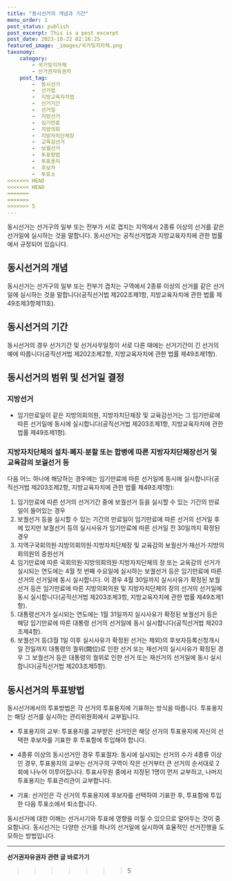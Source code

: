 ```yaml
---
title: "동시선거의 개념과 기간"
menu_order: 1
post_status: publish
post_excerpt: This is a post excerpt
post_date: 2023-10-22 02:16:25
featured_image: _images/국가및지자체.png
taxonomy:
    category:
        - 국가및지자체
        - 선거권자유권자
    post_tag:
        -  동시선거
        -  선거법
        -  지방교육자치법
        -  선거기간
        -  선거일
        -  지방선거
        -  임기만료
        -  지방의회
        -  지방자치단체장
        -  교육감선거
        -  보궐선거
        -  투표방법
        -  투표용지
        -  후보자
        -  투표소
<<<<<<< HEAD
<<<<<<< HEAD
=======
=======
>>>>>>> 5
---
```



동시선거는 선거구의 일부 또는 전부가 서로 겹치는 지역에서 2종류 이상의 선거를 같은 선거일에 실시하는 것을 말합니다. 동시선거는 공직선거법과 지방교육자치에 관한 법률에서 규정되어 있습니다.

## 동시선거의 개념

동시선거는 선거구의 일부 또는 전부가 겹치는 구역에서 2종류 이상의 선거를 같은 선거일에 실시하는 것을 말합니다(공직선거법 제202조제1항, 지방교육자치에 관한 법률 제49조제3항제11호).

## 동시선거의 기간

동시선거의 경우 선거기간 및 선거사무일정이 서로 다른 때에는 선거기간이 긴 선거의 예에 따릅니다(공직선거법 제202조제2항, 지방교육자치에 관한 법률 제49조제1항).

## 동시선거의 범위 및 선거일 결정

### 지방선거

- 임기만료일이 같은 지방의회의원, 지방자치단체장 및 교육감선거는 그 임기만료에 따른 선거일에 동시에 실시합니다(공직선거법 제203조제1항, 지방교육자치에 관한 법률 제49조제1항).

### 지방자치단체의 설치·폐지·분할 또는 합병에 따른 지방자치단체장선거 및 교육감의 보궐선거 등

다음 어느 하나에 해당하는 경우에는 임기만료에 따른 선거일에 동시에 실시합니다(공직선거법 제203조제2항, 지방교육자치에 관한 법률 제49조제1항):

1. 임기만료에 따른 선거의 선거기간 중에 보궐선거 등을 실시할 수 있는 기간의 만료일이 들어있는 경우
2. 보궐선거 등을 실시할 수 있는 기간의 만료일이 임기만료에 따른 선거의 선거일 후에 있지만 보궐선거 등의 실시사유가 임기만료에 따른 선거일 전 30일까지 확정된 경우
3. 지역구국회의원·지방의회의원·지방자치단체장 및 교육감의 보궐선거·재선거·지방의회의원의 증원선거
4. 임기만료에 따른 국회의원·지방의회의원·지방자치단체의 장 또는 교육감의 선거가 실시되는 연도에는 4월 첫 번째 수요일에 실시하는 보궐선거 등은 임기만료에 따른 선거의 선거일에 동시 실시합니다. 이 경우 4월 30일까지 실시사유가 확정된 보궐선거 등은 임기만료에 따른 지방의회의원 및 지방자치단체의 장의 선거의 선거일에 동시 실시합니다(공직선거법 제203조제3항, 지방교육자치에 관한 법률 제49조제1항).
5. 대통령선거가 실시되는 연도에는 1월 31일까지 실시사유가 확정된 보궐선거 등은 해당 임기만료에 따른 대통령 선거의 선거일에 동시 실시합니다(공직선거법 제203조제4항).
6. 보궐선거 등(3월 1일 이후 실시사유가 확정된 선거는 제외)의 후보자등록신청개시일 전일까지 대통령의 궐위(闕位)로 인한 선거 또는 재선거의 실시사유가 확정된 경우 그 보궐선거 등은 대통령의 궐위로 인한 선거 또는 재선거의 선거일에 동시 실시합니다(공직선거법 제203조제5항).

## 동시선거의 투표방법

동시선거에서의 투표방법은 각 선거의 투표용지에 기표하는 방식을 따릅니다. 투표용지는 해당 선거를 실시하는 관리위원회에서 교부됩니다.

- 투표용지의 교부: 투표용지를 교부받은 선거인은 해당 선거의 투표용지에 자신의 선택한 후보자를 기표한 후 투표함에 투입해야 합니다.

- 4종류 이상의 동시선거인 경우 투표절차: 동시에 실시되는 선거의 수가 4종류 이상인 경우, 투표용지의 교부는 선거구의 구역이 작은 선거부터 큰 선거의 순서대로 2회에 나누어 이루어집니다. 투표사무원 중에서 지정된 1명이 먼저 교부하고, 나머지 투표용지는 투표관리관이 교부합니다.

- 기표: 선거인은 각 선거의 투표용지에 후보자를 선택하여 기표한 후, 투표함에 투입한 다음 투표소에서 퇴소합니다.

동시선거에 대한 이해는 선거시기와 투표에 영향을 미칠 수 있으므로 알아두는 것이 중요합니다. 동시선거는 다양한 선거를 하나의 선거일에 실시하여 효율적인 선거진행을 도모하는 방법입니다.



<!-- wp:separator -->
<hr class="wp-block-separator has-alpha-channel-opacity"/>
<!-- /wp:separator -->

<!-- wp:group {"backgroundColor":"base","layout":{"type":"constrained"}} -->
<div class="wp-block-group has-base-background-color has-background"><!-- wp:paragraph {"align":"center","fontSize":"large"} -->
<p class="has-text-align-center has-large-font-size"><strong>선거권자유권자 관련 글 바로가기</strong></p>
<!-- /wp:paragraph -->


<!-- wp:latest-posts
{"categories":[{"id":7202,"count":19,"description":"","link":"https://uknowlaw.com/category/%ec%84%a0%ea%b1%b0%ea%b6%8c%ec%9e%90%ec%9c%a0%ea%b6%8c%ec%9e%90/","name":"선거권자유권자","slug":"선거권자유권자","taxonomy":"category","parent":0,"meta":[],"_links":{"self":[{"href":"https://uknowlaw.com/wp-json/wp/v2/categories/7202"}],"collection":[{"href":"https://uknowlaw.com/wp-json/wp/v2/categories"}],"about":[{"href":"https://uknowlaw.com/wp-json/wp/v2/taxonomies/category"}],"wp:post_type":[{"href":"https://uknowlaw.com/wp-json/wp/v2/posts?categories=7202"}],"curies":[{"name":"wp","href":"https://api.w.org/{rel}","templated":true}]}}],"postsToShow":100,"excerptLength":28,"postLayout":"grid","columns":2,"featuredImageAlign":"left","featuredImageSizeSlug":"large","fontSize":"medium"} /--></div>
<!-- /wp:group -->
>>>>>>> 5
